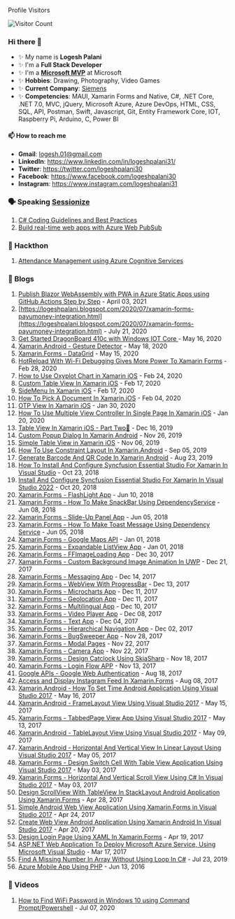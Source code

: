 Profile Visitors

![Visitor Count](https://profile-counter.glitch.me/logeshpalani30/count.svg)

### Hi there 👋


- ✨ My name is **Logesh Palani**
- ✨ I'm a **Full Stack Developer**
- ✨ I'm a **[Microsoft MVP](https://mvp.microsoft.com/en-US/MVP/profile/02b688a8-0d07-ec11-b6e6-000d3a57952c)** at Microsoft
- ✨ **Hobbies**: Drawing, Photography, Video Games
- ✨ **Current Company**: [Siemens](https://www.siemens.com/global/en.html)
- ✨ **Competencies**: MAUI, Xamarin Forms and Native, C#, .NET Core, .NET 7.0, MVC, jQuery, Microsoft Azure, Azure DevOps, HTML, CSS, SQL, API, Postman, Swift, Javascript, Git, Entity Framework Core, IOT, Raspberry Pi, Arduino, C, Power BI

#### 📫 How to reach me

- **Gmail**: logesh.01@gmail.com
- **LinkedIn**: https://www.linkedin.com/in/logeshpalani31/
- **Twitter**: https://twitter.com/logeshpalani30
- **Facebook**: https://www.facebook.com/logeshpalani30
- **Instagram**: https://www.instagram.com/logeshpalani31

### 🗣️ Speaking [Sessionize](https://sessionize.com/logeshpalani32)

1. [C# Coding Guidelines and Best Practices](https://sessionize.com/s/logeshpalani32/c-coding-guidelines-and-best-practices/55964)
2. [Build real-time web apps with Azure Web PubSub](https://sessionize.com/s/logeshpalani32/build-real-time-web-apps-with-azure-web-pubsub/55963)

### 🚀 Hackthon

1. [Attendance Management using Azure Cognitive Services](https://devpost.com/software/attendance-management-using-azure-cognitive-services)

### 📝 Blogs

1. [Publish Blazor WebAssembly with PWA in Azure Static Apps using GitHub Actions Step by Step](https://logeshpalani.blogspot.com/2021/04/publish-blazor-webassembly-with-pwa-in.html) - April 03, 2021
1. [https://logeshpalani.blogspot.com/2020/07/xamarin-forms-payumoney-integration.html](https://logeshpalani.blogspot.com/2020/07/xamarin-forms-payumoney-integration.html) - July 21, 2020
1. [Get Started DragonBoard 410c with Windows IOT Core
](https://xmonkeys360.com/2020/05/16/get-started-dragonboard-410c-with-windows-iot-core/) - May 16, 2020
1. [Xamarin.Android - Gesture Detector](https://www.c-sharpcorner.com/article/xamarin-android-gesture-detector) - May 18, 2020
1. [Xamarin.Forms - DataGrid](https://www.c-sharpcorner.com/article/xamarin-forms-datagrid/) - May 15, 2020
1. [HotReload With Wi-Fi Debugging Gives More Power To Xamarin Forms](https://www.c-sharpcorner.com/article/hotreload-with-wi-fi-debugging-gives-more-power-to-xamarin-forms/) - Feb 28, 2020
1. [How to Use Oxyplot Chart in Xamarin iOS](https://www.c-sharpcorner.com/article/how-to-use-oxyplot-chart-in-xamarin-ios/) - Feb 24, 2020
1. [Custom Table View In Xamarin iOS](https://www.c-sharpcorner.com/article/custom-table-view-in-xamarin-ios/) - Feb 17, 2020
1. [SideMenu In Xamarin iOS](https://www.c-sharpcorner.com/article/sidebar-in-xamarin-ios/) - Feb 17, 2020
1. [How To Pick A Document In Xamarin.iOS](https://www.c-sharpcorner.com/article/how-to-pick-a-document-in-xamarin-ios/) - Feb 04, 2020
1. [OTP View In Xamarin iOS](https://www.c-sharpcorner.com/article/otp-view-in-xamarin-ios/) - Jan 30, 2020
1. [How To Use Multiple View Controller In Single Page In Xamarin iOS](https://www.c-sharpcorner.com/article/how-to-use-multiple-view-controller-in-single-page-in-xamarin-ios/) - Jan 20, 2020
1. [Table View In Xamarin iOS - Part Two🚀](https://www.c-sharpcorner.com/article/table-view-in-xamarin-ios-part-2/) - Dec 16, 2019
1. [Custom Popup Dialog In Xamarin Android](https://www.c-sharpcorner.com/article/custom-popup-dialog-in-xamarin-android/) - Nov 26, 2019
1. [Simple Table View in Xamarin iOS](https://www.c-sharpcorner.com/article/simple-table-view-in-xamarin-ios/) - Nov 06, 2019
1. [How To Use Constraint Layout In Xamarin.Android](https://www.c-sharpcorner.com/article/how-to-use-constraint-layout-in-xamarin-android/) - Sep 05, 2019
1. [Generate Barcode And QR Code In Xamarin Android](https://www.c-sharpcorner.com/article/generate-barcode-and-qr-code-in-xamarin-android/) - Aug 23, 2019
1. [How To Install And Configure Syncfusion Essential Studio For Xamarin In Visual Studio](https://www.c-sharpcorner.com/article/how-to-install-and-configure-syncfusion-essential-studio-for-xamarin-in-visual-s/) - Oct 23, 2018
1. [Install And Configure Syncfusion Essential Studio For Xamarin In Visual Studio 2022](https://www.c-sharpcorner.com/article/install-and-configure-syncfusion-essential-studio-for-xamarin-in-visual-studio-2/) - Oct 20, 2018
1. [Xamarin.Forms - FlashLight App](https://www.c-sharpcorner.com/article/xamarin-forms-flashlight-app/) - Jun 10, 2018
1. [Xamarin.Forms - How To Make SnackBar Using DependencyService](https://www.c-sharpcorner.com/article/xamarin-forms-how-to-make-snackbar-in-android-app/) - Jun 08, 2018
1. [Xamarin.Forms - Slide-Up Panel App](https://www.c-sharpcorner.com/article/xamarin-forms-slideuppanel-app/) - Jun 05, 2018
1. [Xamarin.Forms - How To Make Toast Message Using Dependency Service](https://www.c-sharpcorner.com/article/xamarin/) - Jun 05, 2018
1. [Xamarin.Forms - Google Maps API](https://www.c-sharpcorner.com/article/xamarin-forms-google-maps-api/) - Jan 01, 2018
1. [Xamarin.Forms - Expandable ListView App](https://www.c-sharpcorner.com/article/xamarin-forms-expendable-listview-app/) - Jan 01, 2018
1. [Xamarin.Forms - FFImageLoading App](https://www.c-sharpcorner.com/article/xamarin-forms-ffimageloading-app2/) - Dec 30, 2017
1. [Xamarin.Forms - Custom Background Image Animation In UWP](https://www.c-sharpcorner.com/article/xamarin-forms-custom-background-image-animation-in-uwp/) - Dec 21, 2017
1. [Xamarin.Forms - Messaging App](https://www.c-sharpcorner.com/article/xamarin-forms-messaging-app/) - Dec 14, 2017
1. [Xamarin.Forms - WebView With ProgressBar](https://www.c-sharpcorner.com/article/xamarin-forms-webview-wi/) - Dec 13, 2017
1. [Xamarin.Forms - Microcharts App](https://www.c-sharpcorner.com/article/xamarin-forms-microcharts-app/) - Dec 11, 2017
1. [Xamarin.Forms - Geolocation App](https://www.c-sharpcorner.com/article/xamarin-forms-geolocation-app/) - Dec 11, 2017
1. [Xamarin.Forms - Multilingual App](https://www.c-sharpcorner.com/article/xamarin-forms-multiligual/) - Dec 10, 2017
1. [Xamarin.Forms - Video Player App](https://www.c-sharpcorner.com/article/xamarin-forms-video-player-app/) - Dec 08, 2017
1. [Xamarin.Forms - Text App](https://www.c-sharpcorner.com/article/xamarin-forms-text-app/) - Dec 04, 2017
1. [Xamarin.Forms - Hierarchical Navigation App](https://www.c-sharpcorner.com/article/xamarin-forms-hierarchical-navigation-app/) - Dec 02, 2017
1. [Xamarin.Forms - BugSweeper App](https://www.c-sharpcorner.com/article/xamarin-forms-bugsweeper-app/) - Nov 28, 2017
1. [Xamarin.Forms - Modal Pages](https://www.c-sharpcorner.com/article/xamarin-forms-modal-pages/) - Nov 22, 2017
1. [Xamarin.Forms - Camera App](https://www.c-sharpcorner.com/article/xamarin-forms-camera-app3/) - Nov 22, 2017
1. [Xamarin.Forms - Design Catclock Using SkiaSharp](https://www.c-sharpcorner.com/article/xamarin-forms/) - Nov 18, 2017
1. [Xamarin.Forms - Login Flow APP](https://www.c-sharpcorner.com/article/xamarin-forms-login-flow/) - Nov 13, 2017
1. [Google APIs - Google Web Authentication](https://www.c-sharpcorner.com/article/google-web-authentication-using-google-api/) - Aug 18, 2017
1. [Access and Display Instagram Feed In Xamarin.Forms](https://www.c-sharpcorner.com/article/xamarin-forms-create-instagram-application/) - Aug 08, 2017
1. [Xamarin.Android - How To Set Time Android Application Using Visual Studio 2017](https://www.c-sharpcorner.com/article/xamarin-android-how-to-set-time-android-application-using-visual-studio-2017/) - May 16, 2017
1. [Xamarin.Android - FrameLayout View Using Visual Studio 2017](https://www.c-sharpcorner.com/article/xamarin-android-framelayout-view-using-visual-studio-2017/) - May 15, 2017
1. [Xamarin.Forms - TabbedPage View App Using Visual Studio 2017](https://www.c-sharpcorner.com/article/xamarin-forms-tabbedpage-view-app-using-visual-studio-2017/) - May 13, 2017
1. [Xamarin.Android - TableLayout View Using Visual Studio 2017](https://www.c-sharpcorner.com/article/xamarin-android-tablelayout-view-using-visual-studio-2017/) - May 09, 2017
1. [Xamarin.Android - Horizontal And Vertical View In Linear Layout Using Visual Studio 2017](https://www.c-sharpcorner.com/article/xamarin-android-horizontal-and-vertical-view-in-linear-layout-using-visual-stu/) - May 05, 2017
1. [Xamarin.Forms - Design Switch Cell With Table View Application Using Visual Studio 2017](https://www.c-sharpcorner.com/article/xamarin-forms-design-switch-cell-with-table-view-application-using-visual-stud/) - May 03, 2017
1. [Xamarin.Forms - Horizontal And Vertical Scroll View Using C# In Visual Studio 2017](https://www.c-sharpcorner.com/article/xamarin-forms-horizontal-and-vertical-scroll-view-using-c-sharp-in-visual-studio-20/) - May 03, 2017
1. [Design ScrollView With TableView In StackLayout Android Application Using Xamarin.Forms](https://www.c-sharpcorner.com/article/design-scrollview-with-tableview-in-stacklayout-android-application-using-xamari/) - Apr 28, 2017
1. [Simple Android Web View Application Using Xamarin.Forms in Visual Studio 2017](https://www.c-sharpcorner.com/article/simple-android-web-view-application-using-xamarin-forms-in-visual-studio-2017/) - Apr 24, 2017
1. [Create Web View Android Application Using Xamarin Android In Visual Studio 2017](https://www.c-sharpcorner.com/article/create-web-view-android-application-using-xamarin-android-in-visual-studio-2017/) - Apr 20, 2017
1. [Design Login Page Using XAML In Xamarin.Forms](https://www.c-sharpcorner.com/article/design-login-page-using-xaml-in-xamarin-forms/) - Apr 19, 2017
1. [ASP.NET Web Application To Deploy Microsoft Azure Service, Using Microsoft Visual Studio](https://www.c-sharpcorner.com/article/asp-net-web-application-to-deploy-microsoft-azure-service-using-microsoft-visua/) - Mar 17, 2017
1. [Find A Missing Number In Array Without Using Loop In C#](https://www.c-sharpcorner.com/blogs/how-do-you-find-a-missing-number-in-a-given-integer-array-of-1-to-100-without-using-loop-in-c-sharp) - Jul 23, 2019
1. [Azure Mobile App Using PHP](https://www.c-sharpcorner.com/blogs/azure-mobile-app-using-php) - Jun 13, 2016

### 📝 Videos

1. [How to Find WiFi Password in Windows 10 using Command Prompt/Powershell](https://www.c-sharpcorner.com/article/how-to-find-wifi-password-in-windows-10-using-command-promptpowershell/) - Jul 07, 2020
